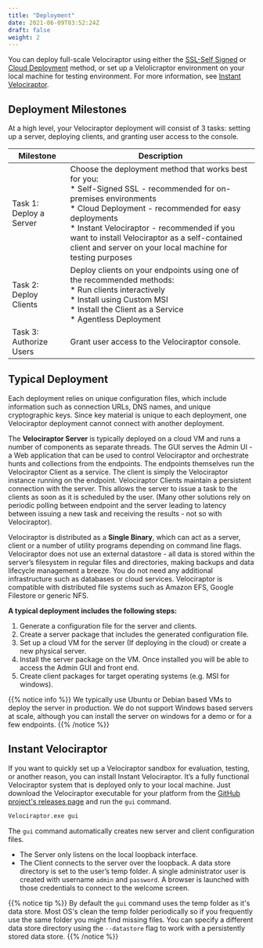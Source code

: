 ```yaml
---
title: "Deployment"
date: 2021-06-09T03:52:24Z
draft: false
weight: 2
---
```


You can deploy full-scale Velociraptor using either the [SSL-Self Signed](self-signed) or [Cloud Deployment](cloud) method, or set up a Velolicraptor environment on your local machine for testing environment. For more information, see [Instant Velociraptor](#instant-velociraptor).  

## Deployment Milestones

At a high level, your Velociraptor deployment will consist of 3 tasks: setting up a server, deploying clients, and granting user access to the console.


| Milestone               | Description                                                                                                                                                                                                                                                                                                                                      |
|-------------------------|--------------------------------------------------------------------------------------------------------------------------------------------------------------------------------------------------------------------------------------------------------------------------------------------------------------------------------------------------|
| Task 1: Deploy a Server | Choose the deployment method that works best for you: <br>* Self-Signed SSL - recommended for on-premises environments  <br>* Cloud Deployment - recommended for easy deployments  <br>* Instant Velociraptor - recommended if you want to install Velociraptor as a self-contained client and server on your local machine for testing purposes |
| Task 2: Deploy Clients  | Deploy clients on your endpoints using one of the recommended methods:<br>* Run clients interactively <br>* Install using Custom MSI <br>* Install the Client as a Service<br>* Agentless Deployment                                                                                                                                             |
| Task 3: Authorize Users | Grant user access to the Velociraptor console.               

## Typical Deployment 

Each deployment relies on unique configuration files, which include information such as connection URLs, DNS names, and unique cryptographic keys. Since key material is unique to each deployment, one Velociraptor deployment cannot connect with another deployment.

The **Velociraptor Server** is typically deployed on a cloud VM and runs a number of components as separate threads. The GUI serves the Admin UI - a Web application that can be used to control Velociraptor and orchestrate hunts and collections from the endpoints.
The endpoints themselves run the Velociraptor Client as a service. The client is simply the Velociraptor instance running on the endpoint.
Velociraptor Clients maintain a persistent connection with the server. This allows the server to issue a task to the clients as soon as it is scheduled by the user.  (Many other solutions rely on periodic polling between endpoint and the server leading to latency between issuing a new task and receiving the results - not so with Velociraptor).

Velociraptor is distributed as a **Single Binary**, which can act as a server, client or a number of utility programs depending on command line flags.
Velociraptor does not use an external datastore - all data is stored within the server’s filesystem in regular files and directories, making backups and data lifecycle management a breeze. You do not need any additional infrastructure such as databases or cloud services. Velociraptor is compatible with distributed file systems such as Amazon EFS, Google Filestore or generic NFS.

**A typical deployment includes the following steps:**  
1. Generate a configuration file for the server and clients.
2. Create a server package that includes the generated configuration file.
3. Set up a cloud VM for the server (If deploying in the cloud) or create a new physical server.
4. Install the server package on the VM. Once installed you will be able to access the  Admin GUI and front end.
5. Create client packages for target operating systems (e.g. MSI for windows).

{{% notice info %}}
We typically use Ubuntu or Debian based VMs to deploy the server in
production. We do not support Windows based servers at scale, although
you can install the server on windows for a demo or for a few
endpoints.
{{% /notice %}}

## Instant Velociraptor

If you want to quickly set up a Velociraptor sandbox for evaluation, testing, or another reason, you can install Instant Velociraptor.  It’s a fully functional Velociraptor system that is deployed only to your local machine. Just download the Velociraptor executable for
your platform from the [GitHub project's releases page](https://github.com/Velocidex/velociraptor/releases)
and run the `gui` command.

```sh
Velociraptor.exe gui
```
The `gui` command automatically creates new server and client
configuration files.

* The Server only listens on the local loopback interface.
* The Client connects to the server over the loopback.
A data store directory is set to the user’s temp folder.
A single administrator user is created with username `admin` and `password`.
A browser is launched with those credentials to connect to the welcome screen.

{{% notice tip %}} By default the `gui` command uses the temp folder
as it's data store. Most OS's clean the temp folder periodically so if
you frequently use the same folder you might find missing files. You
can specify a different data store directory using the `--datastore`
flag to work with a persistently stored data store.  {{% /notice %}}
